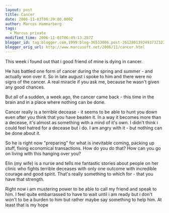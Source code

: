 ```yaml
---
layout: post
title: Cancer
date: 2006-11-03T06:29:00.000Z
author: Marcus Hammarberg
tags:
  - Marcus private
modified_time: 2006-11-03T06:49:13.287Z
blogger_id: tag:blogger.com,1999:blog-36533086.post-2612801392493732323
blogger_orig_url: http://www.marcusoft.net/2006/11/cancer.html
---
```


This
week i found out that i good friend of mine is dying in cancer.

He has battled one form of cancer during the spring and summer - and
actually won over it. So in late august i spoke to him and there were no
signs of the cancer. A real miracle if you ask me, because he wasn't
given any good chances.

But all of a sudden, a week ago, the cancer came back - this time in the
brain and in a place where nothing can be done.

Cancer really is a terrible decease - it seems to be able to hunt you
down even after you think that you have beaten it. In a way it becomes
more than a decease, it's almost as something with a mind of it's own. I
didn't think i could feel hatred for a decease but i do. I am angry with
it - but nothing can be done about it.

So he is right now "preparing" for what is inevitable coming, packing up
stuff, fixing economical transactions. How do you do that? How can you
go on living with this hanging over you?

Elin (my wife) is a nurse and tells me fantastic stories about people on
her clinic who fights terrible deceases with only one outcome with
incredible courage and good spirit. That's really something to which
for - that you have that strength.

Right now i am mustering power to be able to call my friend and speak to
him. I feel quite embarrassed to have to wait until i am ready but i
don't won't to be a burden to him but rather maybe say something to help
him. At least that is my hope
